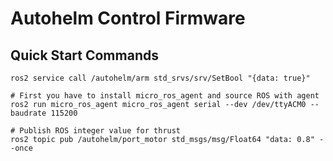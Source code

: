 # Autohelm Control Firmware



## Quick Start Commands

```
ros2 service call /autohelm/arm std_srvs/srv/SetBool "{data: true}"
```

```
# First you have to install micro_ros_agent and source ROS with agent
ros2 run micro_ros_agent micro_ros_agent serial --dev /dev/ttyACM0 --baudrate 115200
```

```
# Publish ROS integer value for thrust
ros2 topic pub /autohelm/port_motor std_msgs/msg/Float64 "data: 0.8" --once
```





